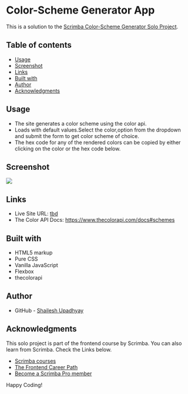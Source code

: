 # Color-Scheme Generator App

This is a solution to the [Scrimba Color-Scheme Generator Solo Project](https://scrimba.com/allcourses).

## Table of contents

- [Usage](#usage)
- [Screenshot](#screenshot)
- [Links](#links)
- [Built with](#built-with)
- [Author](#author)
- [Acknowledgments](#acknowledgments)

## Usage

- The site generates a color scheme using the color api.
- Loads with default values.Select the color,option from the dropdown and submit the form to get color scheme of choice.
- The hex code for any of the rendered colors can be copied by either clicking on the color or the   hex code below.

## Screenshot

![](./screenshots/img-daymode.png)

## Links

- Live Site URL: [tbd](tbd)
- The Color API Docs: https://www.thecolorapi.com/docs#schemes


## Built with

- HTML5 markup
- Pure CSS
- Vanilla JavaScript
- Flexbox
- thecolorapi


## Author

- GitHub - [Shailesh Upadhyay](https://github.com/Cast1e7)

## Acknowledgments

This solo project is part of the frontend course by Scrimba. 
You can also learn from Scrimba. Check the Links below.

- [Scrimba courses](https://scrimba.com/allcourses)
- [The Frontend Career Path](https://scrimba.com/learn/frontend)
- [Become a Scrimba Pro member](https://scrimba.com/pricing)

Happy Coding!

